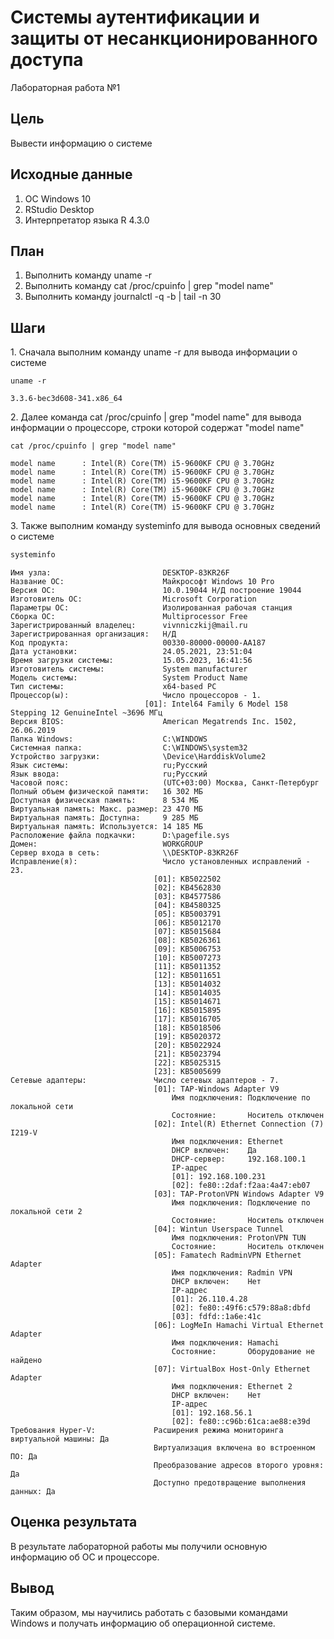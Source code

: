 # Системы аутентификации и защиты от несанкционированного доступа

Лабораторная работа №1

## Цель

Вывести информацию о системе

## Исходные данные

1.  ОС Windows 10
2.  RStudio Desktop
3.  Интерпретатор языка R 4.3.0

## План

1.  Выполнить команду uname -r
2.  Выполнить команду cat /proc/cpuinfo \| grep "model name"
3.  Выполнить команду journalctl -q -b \| tail -n 30

## Шаги

1\.  Сначала выполним команду uname -r для вывода информации о системе

```{bash}
uname -r
```

	3.3.6-bec3d608-341.x86_64


2\. Далее команда cat /proc/cpuinfo \| grep "model name" для вывода информации о процессоре, строки которой содержат "model name"

```{bash}
cat /proc/cpuinfo | grep "model name"
```
	
	model name      : Intel(R) Core(TM) i5-9600KF CPU @ 3.70GHz
	model name      : Intel(R) Core(TM) i5-9600KF CPU @ 3.70GHz
	model name      : Intel(R) Core(TM) i5-9600KF CPU @ 3.70GHz
	model name      : Intel(R) Core(TM) i5-9600KF CPU @ 3.70GHz
	model name      : Intel(R) Core(TM) i5-9600KF CPU @ 3.70GHz
	model name      : Intel(R) Core(TM) i5-9600KF CPU @ 3.70GHz

3\. Также выполним команду systeminfo для вывода основных сведений о
системе

``` bash
systeminfo
```


	Имя узла:                         DESKTOP-83KR26F
	Название ОС:                      Майкрософт Windows 10 Pro
	Версия ОС:                        10.0.19044 Н/Д построение 19044
	Изготовитель ОС:                  Microsoft Corporation
	Параметры ОС:                     Изолированная рабочая станция
	Сборка ОС:                        Multiprocessor Free
	Зарегистрированный владелец:      vivnniczkij@mail.ru
	Зарегистрированная организация:   Н/Д
	Код продукта:                     00330-80000-00000-AA187
	Дата установки:                   24.05.2021, 23:51:04
	Время загрузки системы:           15.05.2023, 16:41:56
	Изготовитель системы:             System manufacturer
	Модель системы:                   System Product Name
	Тип системы:                      x64-based PC
	Процессор(ы):                     Число процессоров - 1.
                                  [01]: Intel64 Family 6 Model 158 Stepping 12 GenuineIntel ~3696 МГц
	Версия BIOS:                      American Megatrends Inc. 1502, 26.06.2019
	Папка Windows:                    C:\WINDOWS
	Системная папка:                  C:\WINDOWS\system32
	Устройство загрузки:              \Device\HarddiskVolume2
	Язык системы:                     ru;Русский
	Язык ввода:                       ru;Русский
	Часовой пояс:                     (UTC+03:00) Москва, Санкт-Петербург
	Полный объем физической памяти:   16 302 МБ
	Доступная физическая память:      8 534 МБ
	Виртуальная память: Макс. размер: 23 470 МБ
	Виртуальная память: Доступна:     9 285 МБ
	Виртуальная память: Используется: 14 185 МБ
	Расположение файла подкачки:      D:\pagefile.sys
	Домен:                            WORKGROUP
	Сервер входа в сеть:              \\DESKTOP-83KR26F
	Исправление(я):                   Число установленных исправлений - 23.
                                  	[01]: KB5022502
                                  	[02]: KB4562830
                                  	[03]: KB4577586
                                  	[04]: KB4580325
                                  	[05]: KB5003791
                                  	[06]: KB5012170
                                  	[07]: KB5015684
                                  	[08]: KB5026361
                                  	[09]: KB5006753
                                  	[10]: KB5007273
                                  	[11]: KB5011352
                                  	[12]: KB5011651
                                  	[13]: KB5014032
                                  	[14]: KB5014035
                                  	[15]: KB5014671
                                  	[16]: KB5015895
                                  	[17]: KB5016705
                                  	[18]: KB5018506
                                  	[19]: KB5020372
                                  	[20]: KB5022924
                                  	[21]: KB5023794
                                  	[22]: KB5025315
                                  	[23]: KB5005699
	Сетевые адаптеры:               Число сетевых адаптеров - 7.
                                  	[01]: TAP-Windows Adapter V9
                                        Имя подключения: Подключение по локальной сети
                                        Состояние:       Носитель отключен
                                  	[02]: Intel(R) Ethernet Connection (7) I219-V
                                        Имя подключения: Ethernet
                                        DHCP включен:    Да
                                        DHCP-сервер:     192.168.100.1
                                        IP-адрес
                                        [01]: 192.168.100.231
                                        [02]: fe80::2daf:f2aa:4a47:eb07
                                  	[03]: TAP-ProtonVPN Windows Adapter V9
                                        Имя подключения: Подключение по локальной сети 2
                                        Состояние:       Носитель отключен
                                  	[04]: Wintun Userspace Tunnel
                                        Имя подключения: ProtonVPN TUN
                                        Состояние:       Носитель отключен
                                  	[05]: Famatech RadminVPN Ethernet Adapter
                                        Имя подключения: Radmin VPN
                                        DHCP включен:    Нет
                                        IP-адрес
                                        [01]: 26.110.4.28
                                        [02]: fe80::49f6:c579:88a8:dbfd
                                        [03]: fdfd::1a6e:41c
                                  	[06]: LogMeIn Hamachi Virtual Ethernet Adapter
                                        Имя подключения: Hamachi
                                        Состояние:       Оборудование не найдено
                                  	[07]: VirtualBox Host-Only Ethernet Adapter
                                        Имя подключения: Ethernet 2
                                        DHCP включен:    Нет
                                        IP-адрес
                                        [01]: 192.168.56.1
                                        [02]: fe80::c96b:61ca:ae88:e39d
	Требования Hyper-V:             Расширения режима мониторинга виртуальной машины: Да
                                  	Виртуализация включена во встроенном ПО: Да
                                  	Преобразование адресов второго уровня: Да
                                  	Доступно предотвращение выполнения данных: Да


## Оценка результата

В результате лабораторной работы мы получили основную информацию об ОС и процессоре.

## Вывод

Таким образом, мы научились работать с базовыми командами Windows и получать информацию об операционной системе.
